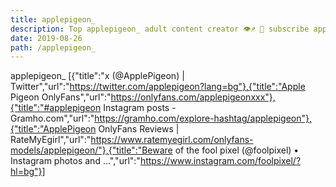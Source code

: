 ```yaml
---
title: applepigeon_
description: Top applepigeon_ adult content creator 👁♐️ 👑 subscribe applepigeon_ to my porn site below IG applepigeon_
date: 2019-08-26
path: /applepigeon_
---
```


applepigeon_
[{"title":"x (@ApplePigeon) | Twitter","url":"https://twitter.com/applepigeon?lang=bg"},{"title":"Apple Pigeon OnlyFans","url":"https://onlyfans.com/applepigeonxxx"},{"title":"#applepigeon Instagram posts - Gramho.com","url":"https://gramho.com/explore-hashtag/applepigeon"},{"title":"ApplePigeon OnlyFans Reviews | RateMyEgirl","url":"https://www.ratemyegirl.com/onlyfans-models/applepigeon/"},{"title":"Beware of the fool pixel (@foolpixel) • Instagram photos and ...","url":"https://www.instagram.com/foolpixel/?hl=bg"}]

